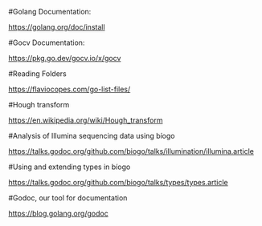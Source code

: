 #Golang Documentation:

https://golang.org/doc/install

#Gocv Documentation:

https://pkg.go.dev/gocv.io/x/gocv

#Reading Folders

https://flaviocopes.com/go-list-files/

#Hough transform

https://en.wikipedia.org/wiki/Hough_transform

#Analysis of Illumina sequencing data using bíogo

https://talks.godoc.org/github.com/biogo/talks/illumination/illumina.article

#Using and extending types in bíogo 

https://talks.godoc.org/github.com/biogo/talks/types/types.article

#Godoc, our tool for documentation

https://blog.golang.org/godoc